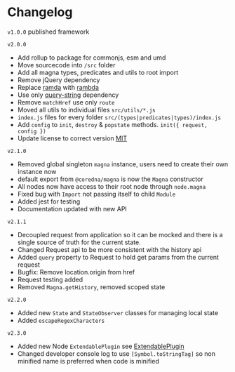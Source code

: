 # Changelog

`v1.0.0`
published framework

`v2.0.0`
* Add rollup to package for commonjs, esm and umd
* Move sourcecode into `/src` folder
* Add all magna types, predicates and utils to root import
* Remove jQuery dependency
* Replace [ramda](https://github.com/ramda/ramda) with [rambda](https://github.com/selfrefactor/rambda)
* Use only [query-string](https://github.com/sindresorhus/query-string) dependency
* Remove `matchHref` use only `route`
* Moved all utils to individual files `src/utils/*.js`
* `index.js` files for every folder `src/(types|predicates|types)/index.js`
* Add `config` to `init`, `destroy` & `popstate` methods. `init({ request, config })`
* Update license to correct version [MIT](http://opensource.org/licenses/MIT)

`v2.1.0`
* Removed global singleton `magna` instance, users need to create their own instance now
* default export from `@coredna/magna` is now the `Magna` constructor
* All nodes now have access to their root node through `node.magna`
* Fixed bug with `Import` not passing itself to child `Module`
* Added jest for testing
* Documentation updated with new API

`v2.1.1`
* Decoupled request from application so it can be mocked and there is a single source of truth for the current state.
* Changed Request api to be more consistent with the history api
* Added `query` property to Request to hold get params from the current request
* Bugfix: Remove location.origin from href
* Request testing added
* Removed `Magna.getHistory`, removed scoped state

`v2.2.0`
* Added new `State` and `StateObserver` classes for managing local state 
* Added `escapeRegexCharacters`

`v2.3.0`
* Added new Node `ExtendablePlugin` see [ExtendablePlugin](./docs/13_ExtendablePlugin.md)
* Changed developer console log to use `[Symbol.toStringTag]` so non minified name is preferred when code is minified

